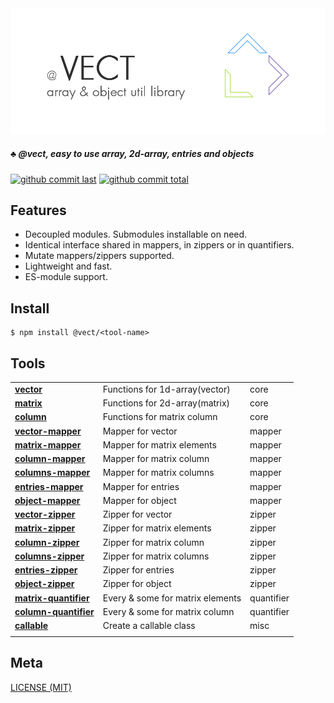 <div style="text-align:center">
	<img src="media/logo.default.png" />
</div>

##### :clubs: @vect, easy to use array, 2d-array, entries and objects

[![github commit last][badge-github-last-commit]][url-github]
[![github commit total][badge-github-commit-count]][url-github]

[//]: <> (Shields)
[badge-github-last-commit]: https://flat.badgen.net/github/last-commit/hoyeungw/vect
[badge-github-commit-count]: https://flat.badgen.net/github/commits/hoyeungw/vect

[//]: <> (Link)
[url-github]: https://github.com/hoyeungw/vect

## Features

- Decoupled modules. Submodules installable on need.
- Identical interface shared in mappers, in zippers or in quantifiers.
- Mutate mappers/zippers supported.
- Lightweight and fast.
- ES-module support.

## Install

```console
$ npm install @vect/<tool-name>
```

## Tools

|                                                            |                                    |            |
| ---------------------------------------------------------- | ---------------------------------- | ---------- |
| [**vector**](pkg-core/vector)                              | Functions for 1d-array(vector)     | core       |
| [**matrix**](pkg-core/matrix)                              | Functions for 2d-array(matrix)     | core       |
| [**column**](pkg-core/column)                              | Functions for matrix column        | core       |
| [**vector-mapper**](pkg-mapper/vector-mapper)              | Mapper for vector                  | mapper     |
| [**matrix-mapper**](pkg-mapper/matrix-mapper)              | Mapper for matrix elements         | mapper     |
| [**column-mapper**](pkg-mapper/column-mapper)              | Mapper for matrix column           | mapper     |
| [**columns-mapper**](pkg-mapper/columns-mapper)            | Mapper for matrix columns          | mapper     |
| [**entries-mapper**](pkg-mapper/entries-mapper)            | Mapper for entries                 | mapper     |
| [**object-mapper**](pkg-mapper/object-mapper)              | Mapper for object                  | mapper     |
| [**vector-zipper**](pkg-zipper/vector-zipper)              | Zipper for vector                  | zipper     |
| [**matrix-zipper**](pkg-zipper/matrix-zipper)              | Zipper for matrix elements         | zipper     |
| [**column-zipper**](pkg-zipper/column-zipper)              | Zipper for matrix column           | zipper     |
| [**columns-zipper**](pkg-zipper/columns-zipper)            | Zipper for matrix columns          | zipper     |
| [**entries-zipper**](pkg-zipper/entries-zipper)            | Zipper for entries                 | zipper     |
| [**object-zipper**](pkg-zipper/object-zipper)              | Zipper for object                  | zipper     |
| [**matrix-quantifier**](pkg-quantifier/matrix-quantifier)  | Every & some for matrix elements   | quantifier |
| [**column-quantifier**](pkg-quantifier/column-quantifier)  | Every & some for matrix column     | quantifier |
| [**callable**](pkg-util/callable)                          | Create a callable class            | misc       |
|                                                            |                                    |            |

## Meta
[LICENSE (MIT)](LICENSE)
